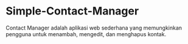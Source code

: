 # Simple-Contact-Manager
Contact Manager adalah aplikasi web sederhana yang memungkinkan pengguna untuk menambah, mengedit, dan menghapus kontak.
